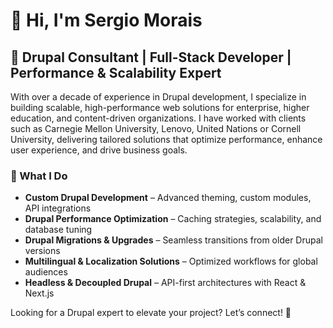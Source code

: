 # 👋 Hi, I'm Sergio Morais

## 🚀 Drupal Consultant | Full-Stack Developer | Performance & Scalability Expert

With over a decade of experience in Drupal development, I specialize in building scalable, high-performance web solutions for enterprise, higher education, and content-driven organizations. I have worked with clients such as Carnegie Mellon University, Lenovo, United Nations or Cornell University, delivering tailored solutions that optimize performance, enhance user experience, and drive business goals.

### 🔧 What I Do
- **Custom Drupal Development** – Advanced theming, custom modules, API integrations
- **Drupal Performance Optimization** – Caching strategies, scalability, and database tuning
- **Drupal Migrations & Upgrades** – Seamless transitions from older Drupal versions
- **Multilingual & Localization Solutions** – Optimized workflows for global audiences
- **Headless & Decoupled Drupal** – API-first architectures with React & Next.js

Looking for a Drupal expert to elevate your project? Let’s connect! 🚀
